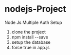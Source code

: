 # nodejs-Project
Node Js Multiple Auth Setup



1. clone the project
2. npm install --save
3. setup the database 
4. force true in app.js
